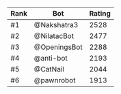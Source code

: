 Rank|Bot|Rating
---|---|---
#1|@Nakshatra3|2528
#2|@NilatacBot|2477
#3|@OpeningsBot|2288
#4|@anti-bot|2193
#5|@CatNail|2044
#6|@pawnrobot|1913
